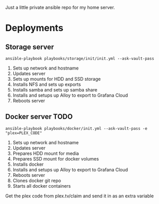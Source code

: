 Just a little private ansible repo for my home server.

# Deployments
## Storage server
    ansible-playbook playbooks/storage/init/init.yml --ask-vault-pass

1. Sets up network and hostname
2. Updates server
3. Sets up mounts for HDD and SSD storage
4. Installs NFS and sets up exports
5. Installs samba and sets up samba share
6. Installs and setups up Alloy to export to Grafana Cloud
6. Reboots server

## Docker server TODO
    ansible-playbook playbooks/docker/init.yml --ask-vault-pass -e "plex=PLEX_CODE"

1. Sets up network and hostname
2. Updates server
3. Prepares HDD mount for media
4. Prepares SSD mount for docker volumes
5. Installs docker
6. Installs and setups up Alloy to export to Grafana Cloud
6. Reboots server
7. Clones docker git repo
8. Starts all docker containers

Get the plex code from plex.tv/claim and send it in as an extra variable 